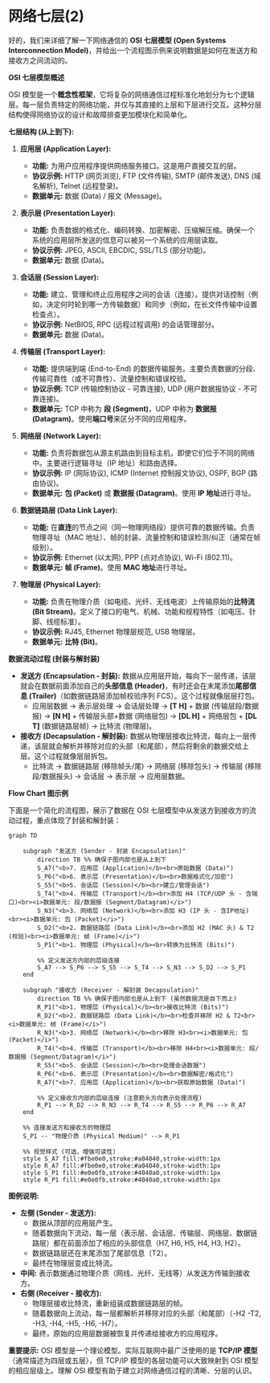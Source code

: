 # 网络七层(2)

好的，我们来详细了解一下网络通信的 **OSI 七层模型 (Open Systems Interconnection Model)**，并给出一个流程图示例来说明数据是如何在发送方和接收方之间流动的。

**OSI 七层模型概述**

OSI 模型是一个**概念性框架**，它将复杂的网络通信过程标准化地划分为七个逻辑层。每一层负责特定的网络功能，并仅与其直接的上层和下层进行交互。这种分层结构使得网络协议的设计和故障排查更加模块化和简单化。

**七层结构 (从上到下):**

1.  **应用层 (Application Layer):**
    *   **功能:** 为用户应用程序提供网络服务接口。这是用户直接交互的层。
    *   **协议示例:** HTTP (网页浏览), FTP (文件传输), SMTP (邮件发送), DNS (域名解析), Telnet (远程登录)。
    *   **数据单元:** 数据 (Data) / 报文 (Message)。

2.  **表示层 (Presentation Layer):**
    *   **功能:** 负责数据的格式化、编码转换、加密解密、压缩解压缩。确保一个系统的应用层所发送的信息可以被另一个系统的应用层读取。
    *   **协议示例:** JPEG, ASCII, EBCDIC, SSL/TLS (部分功能)。
    *   **数据单元:** 数据 (Data)。

3.  **会话层 (Session Layer):**
    *   **功能:** 建立、管理和终止应用程序之间的会话（连接）。提供对话控制（例如，决定何时轮到哪一方传输数据）和同步（例如，在长文件传输中设置检查点）。
    *   **协议示例:** NetBIOS, RPC (远程过程调用) 的会话管理部分。
    *   **数据单元:** 数据 (Data)。

4.  **传输层 (Transport Layer):**
    *   **功能:** 提供端到端 (End-to-End) 的数据传输服务。主要负责数据的分段、传输可靠性（或不可靠性）、流量控制和错误校验。
    *   **协议示例:** TCP (传输控制协议 - 可靠连接), UDP (用户数据报协议 - 不可靠连接)。
    *   **数据单元:** TCP 中称为 **段 (Segment)**，UDP 中称为 **数据报 (Datagram)**。使用**端口号**来区分不同的应用程序。

5.  **网络层 (Network Layer):**
    *   **功能:** 负责将数据包从源主机路由到目标主机，即使它们位于不同的网络中。主要进行逻辑寻址（IP 地址）和路由选择。
    *   **协议示例:** IP (网际协议), ICMP (Internet 控制报文协议), OSPF, BGP (路由协议)。
    *   **数据单元:** **包 (Packet)** 或 **数据报 (Datagram)**。使用 **IP 地址**进行寻址。

6.  **数据链路层 (Data Link Layer):**
    *   **功能:** 在**直连**的节点之间（同一物理网络段）提供可靠的数据传输。负责物理寻址（MAC 地址）、帧的封装、流量控制和错误检测/纠正（通常在帧级别）。
    *   **协议示例:** Ethernet (以太网), PPP (点对点协议), Wi-Fi (802.11)。
    *   **数据单元:** **帧 (Frame)**。使用 **MAC 地址**进行寻址。

7.  **物理层 (Physical Layer):**
    *   **功能:** 负责在物理介质（如电缆、光纤、无线电波）上传输原始的**比特流 (Bit Stream)**。定义了接口的电气、机械、功能和规程特性（如电压、针脚、线缆标准）。
    *   **协议示例:** RJ45, Ethernet 物理层规范, USB 物理层。
    *   **数据单元:** **比特 (Bit)**。

**数据流动过程 (封装与解封装)**

*   **发送方 (Encapsulation - 封装):** 数据从应用层开始，每向下一层传递，该层就会在数据前面添加自己的**头部信息 (Header)**，有时还会在末尾添加**尾部信息 (Trailer)**（如数据链路层添加帧校验序列 FCS）。这个过程就像层层打包。
    *   应用层数据 -> 表示层处理 -> 会话层处理 -> **[T H]** + 数据 (传输层段/数据报) -> **[N H]** + 传输层头部+数据 (网络层包) -> **[DL H]** + 网络层包 + **[DL T]** (数据链路层帧) -> 比特流 (物理层)。
*   **接收方 (Decapsulation - 解封装):** 数据从物理层接收比特流，每向上一层传递，该层就会解析并移除对应的头部（和尾部），然后将剩余的数据交给上层。这个过程就像层层拆包。
    *   比特流 -> 数据链路层 (移除帧头/尾) -> 网络层 (移除包头) -> 传输层 (移除段/数据报头) -> 会话层 -> 表示层 -> 应用层数据。

**Flow Chart 图示例**

下面是一个简化的流程图，展示了数据在 OSI 七层模型中从发送方到接收方的流动过程，重点体现了封装和解封装：

    graph TD 
    
        subgraph "发送方 (Sender - 封装 Encapsulation)"
            direction TB %% 确保子图内部也是从上到下
            S_A7("<b>7. 应用层 (Application)</b><br>原始数据 (Data)")
            S_P6("<b>6. 表示层 (Presentation)</b><br>数据格式化/加密")
            S_S5("<b>5. 会话层 (Session)</b><br>建立/管理会话")
            S_T4("<b>4. 传输层 (Transport)</b><br>添加 H4 (TCP/UDP 头 - 含端口)<br><i>数据单元: 段/数据报 (Segment/Datagram)</i>")
            S_N3("<b>3. 网络层 (Network)</b><br>添加 H3 (IP 头 - 含IP地址)<br><i>数据单元: 包 (Packet)</i>")
            S_D2("<b>2. 数据链路层 (Data Link)</b><br>添加 H2 (MAC 头) & T2 (校验)<br><i>数据单元: 帧 (Frame)</i>")
            S_P1("<b>1. 物理层 (Physical)</b><br>转换为比特流 (Bits)")
    
            %% 定义发送方内部的层级连接
            S_A7 --> S_P6 --> S_S5 --> S_T4 --> S_N3 --> S_D2 --> S_P1
        end
    
        subgraph "接收方 (Receiver - 解封装 Decapsulation)"
            direction TB %% 确保子图内部也是从上到下 (虽然数据流是自下而上)
            R_P1("<b>1. 物理层 (Physical)</b><br>接收比特流 (Bits)")
            R_D2("<b>2. 数据链路层 (Data Link)</b><br>检查并移除 H2 & T2<br><i>数据单元: 帧 (Frame)</i>")
            R_N3("<b>3. 网络层 (Network)</b><br>移除 H3<br><i>数据单元: 包 (Packet)</i>")
            R_T4("<b>4. 传输层 (Transport)</b><br>移除 H4<br><i>数据单元: 段/数据报 (Segment/Datagram)</i>")
            R_S5("<b>5. 会话层 (Session)</b><br>处理会话数据")
            R_P6("<b>6. 表示层 (Presentation)</b><br>数据解密/格式化")
            R_A7("<b>7. 应用层 (Application)</b><br>获取原始数据 (Data)")
    
            %% 定义接收方内部的层级连接 (注意箭头方向表示处理流程)
            R_P1 --> R_D2 --> R_N3 --> R_T4 --> R_S5 --> R_P6 --> R_A7
        end
    
        %% 连接发送方和接收方的物理层
        S_P1 -- "物理介质 (Physical Medium)" --> R_P1
    
        %% 视觉样式 (可选，增强可读性)
        style S_A7 fill:#fbe0e0,stroke:#a04040,stroke-width:1px
        style R_A7 fill:#fbe0e0,stroke:#a04040,stroke-width:1px
        style S_P1 fill:#e0e0fb,stroke:#4040a0,stroke-width:1px
        style R_P1 fill:#e0e0fb,stroke:#4040a0,stroke-width:1px

**图例说明:**

*   **左侧 (Sender - 发送方):**
    *   数据从顶部的应用层产生。
    *   随着数据向下流动，每一层（表示层、会话层、传输层、网络层、数据链路层）都在前面添加了相应的头部信息（H7, H6, H5, H4, H3, H2）。
    *   数据链路层还在末尾添加了尾部信息（T2）。
    *   最终在物理层变成比特流。
*   **中间:** 表示数据通过物理介质（网线、光纤、无线等）从发送方传输到接收方。
*   **右侧 (Receiver - 接收方):**
    *   物理层接收比特流，重新组装成数据链路层的帧。
    *   随着数据向上流动，每一层都解析并移除对应的头部（和尾部）（-H2 -T2, -H3, -H4, -H5, -H6, -H7）。
    *   最终，原始的应用层数据被恢复并传递给接收方的应用程序。

**重要提示:** OSI 模型是一个理论模型。实际互联网中最广泛使用的是 **TCP/IP 模型**（通常描述为四层或五层），但 TCP/IP 模型的各层功能可以大致映射到 OSI 模型的相应层级上。理解 OSI 模型有助于建立对网络通信过程的清晰、分层的认识。